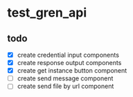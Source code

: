 # test_gren_api


## todo
- [x] create credential input components
- [x] create response output components
- [x] create get instance button component
- [ ] create send message component
- [ ] create send file by url component
